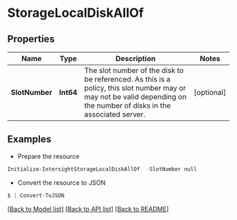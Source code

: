 # StorageLocalDiskAllOf
## Properties

Name | Type | Description | Notes
------------ | ------------- | ------------- | -------------
**SlotNumber** | **Int64** | The slot number of the disk to be referenced. As this is a policy, this slot number may or may not be valid depending on the number of disks in the associated server. | [optional] 

## Examples

- Prepare the resource
```powershell
Initialize-IntersightStorageLocalDiskAllOf  -SlotNumber null
```

- Convert the resource to JSON
```powershell
$ | Convert-ToJSON
```

[[Back to Model list]](../README.md#documentation-for-models) [[Back to API list]](../README.md#documentation-for-api-endpoints) [[Back to README]](../README.md)


